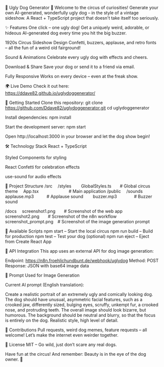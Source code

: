 🎪 Ugly Dog Generator 🐶
Welcome to the circus of curiosities!
Generate your own AI-generated, wonderfully ugly dog – in the style of a vintage sideshow.
A React + TypeScript project that doesn't take itself too seriously.


✨ Features
One click – one ugly dog!
Get a uniquely weird, adorable, or hideous AI-generated dog every time you hit the big buzzer.

1920s Circus Sideshow Design
Confetti, buzzers, applause, and retro fonts – all the fun of a weird old fairground!

Sound & Animations
Celebrate every ugly dog with effects and cheers.

Download & Share
Save your dog or send it to a friend via email.

Fully Responsive
Works on every device – even at the freak show.

🌍 Live Demo
Check it out here:
https://ddave82.github.io/uglydoggenerator/

🚀 Getting Started
Clone this repository:
git clone https://github.com/Ddave82/uglydoggenerator.git
cd uglydoggenerator

Install dependencies:
npm install

Start the development server:
npm start

Open http://localhost:3000 in your browser and let the dog show begin!

🛠️ Technology Stack
React + TypeScript

Styled Components for styling

React Confetti for celebration effects

use-sound for audio effects

📁 Project Structure
/src
 /styles
  GlobalStyles.ts  # Global circus theme
 App.tsx       # Main application
/public
 /sounds
  applause.mp3   # Applause sound
  buzzer.mp3    # Buzzer sound

/docs
 screenshot1.png  # Screenshot of the web app
 screenshot2.png  # Screenshot of the n8n workflow
 screenshot_prompt.png # Screenshot of the image generation prompt

🧪 Available Scripts
npm start – Start the local circus
npm run build – Build for production
npm test – Test your dog (optional)
npm run eject – Eject from Create React App

🤖 API Integration
This app uses an external API for dog image generation:

Endpoint:
https://n8n.froehlichundbunt.de/webhook/uglydog
Method: POST
Response: JSON with base64 image data


🎨 Prompt Used for Image Generation

Current AI prompt (English translation):

Create a realistic portrait of an extremely ugly and comically looking dog. The dog should have unusual, asymmetric facial features, such as a crooked jaw, differently sized, bulging eyes, scruffy, unkempt fur, a crooked nose, and protruding teeth. The overall image should look bizarre, but humorous. The background should be neutral and blurry, so that the focus is entirely on the dog. Realistic style, high level of detail.

👾 Contributions
Pull requests, weird dog memes, feature requests – all welcome!
Let’s make the internet even weirder together.

📝 License
MIT – Go wild, just don’t scare any real dogs.

Have fun at the circus! And remember: Beauty is in the eye of the dog owner. 🥳

